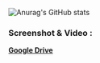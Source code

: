 ![Anurag's GitHub stats](https://github-readme-stats.vercel.app/api?username=anggawidiarta&hide=stars,prs,issues,contribs&theme=vision-friendly-dark)
</br>

### Screenshot & Video :
<b><a href="https://drive.google.com/drive/folders/1pqPpGUzj9K5p-yQjLoeXcbxHZHtXtxQx?usp=sharing">Google Drive</a></b>
</br>

